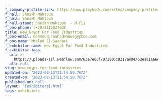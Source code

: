 ```yaml
---
f_company-profile-link: https://www.playbook.com/s/fec/company-profiles
f_hall: Sheikh Maktoum
f_hall: Sheikh Maktoum
f_hall-stand: Sheikh Maktoum  - M-F11
f_poc-phone: (+20)1115037038
title: New Egypt For Food Industries
f_poc-email: mahmoud.rashad@newegyptco.com
f_poc-name: Khaled El-Saadani
f_exhibitor-name: New Egypt For Food Industries
f_exhibitor-logo:
  url: >-
    https://uploads-ssl.webflow.com/63e7e60f7073806c8317ad04/63eab1aa6e50c983e2e9dd6e_YjliZg.jpeg
  alt: null
slug: new-egypt-for-food-industries
updated-on: '2023-02-13T21:54:50.767Z'
created-on: '2023-02-13T21:54:50.767Z'
published-on: null
layout: '[exhibitors].html'
tags: exhibitors
---
```



